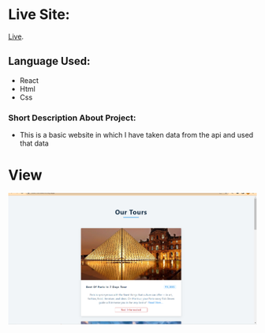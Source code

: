 # Live Site:

[Live](https://tours-details.netlify.app/).

## Language Used:

- React
- Html
- Css

### Short Description About Project:

- This is a basic website in which I have taken data from the api and used that data

# View

![Home Page](./readmeImage/home.PNG)
